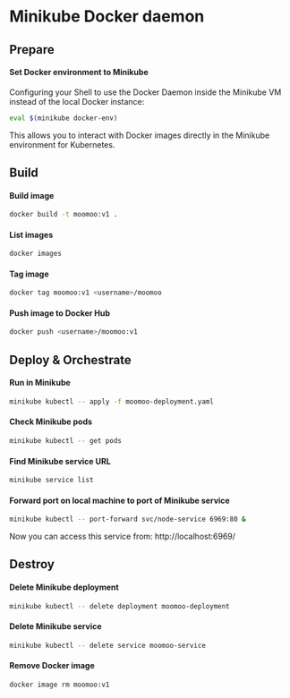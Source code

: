 # Minikube Docker daemon
## Prepare
#### Set Docker environment to Minikube
Configuring your Shell to use the Docker Daemon inside the Minikube VM instead of the local Docker instance:  

```bash
eval $(minikube docker-env)
```

This allows you to interact with Docker images directly in the Minikube environment for Kubernetes.

## Build
#### Build image
```bash
docker build -t moomoo:v1 .
```
#### List images
```bash
docker images
```
#### Tag image
```bash
docker tag moomoo:v1 <username>/moomoo  
```
#### Push image to Docker Hub
```bash
docker push <username>/moomoo:v1  
```

## Deploy & Orchestrate
#### Run in Minikube
```bash
minikube kubectl -- apply -f moomoo-deployment.yaml
```
#### Check Minikube pods
```bash
minikube kubectl -- get pods
```
#### Find Minikube service URL
```bash
minikube service list
```
#### Forward port on local machine to port of Minikube service
```bash
minikube kubectl -- port-forward svc/node-service 6969:80 &
```
Now you can access this service from: http://localhost:6969/ 

## Destroy
#### Delete Minikube deployment
```bash
minikube kubectl -- delete deployment moomoo-deployment
```
#### Delete Minikube service
```bash
minikube kubectl -- delete service moomoo-service
```
#### Remove Docker image
```bash
docker image rm moomoo:v1
```
